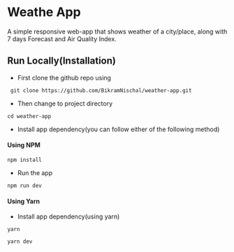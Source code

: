 # Weathe App
A simple responsive web-app that shows weather of a city/place, along with 7 days Forecast and Air Quality Index.

## Run Locally(Installation) 

- First clone the github repo using 
```
 git clone https://github.com/BikramNischal/weather-app.git 
```

- Then change to project directory
```
cd weather-app
```

- Install app dependency(you can follow either of the following method)  
#### Using NPM
```
npm install
```

- Run the app
```
npm run dev
```

#### Using Yarn 
- Install app dependency(using yarn)
```
yarn
```

```
yarn dev
```





